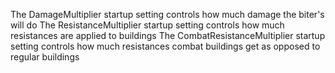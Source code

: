 The DamageMultiplier startup setting controls how much damage the biter's will do
The ResistanceMultiplier startup setting controls how much resistances are applied to buildings
The CombatResistanceMultiplier startup setting controls how much resistances combat buildings get as opposed to regular buildings
